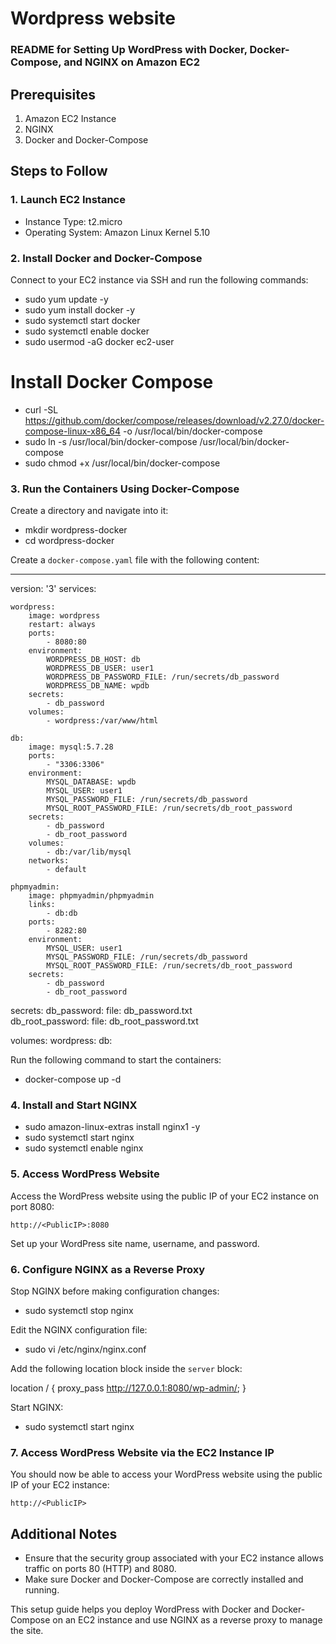 # Wordpress website
### README for Setting Up WordPress with Docker, Docker-Compose, and NGINX on Amazon EC2

## Prerequisites
1. Amazon EC2 Instance
2. NGINX
3. Docker and Docker-Compose

## Steps to Follow

### 1. Launch EC2 Instance
   - Instance Type: t2.micro
   - Operating System: Amazon Linux Kernel 5.10

### 2. Install Docker and Docker-Compose
   Connect to your EC2 instance via SSH and run the following commands:
   
   - sudo yum update -y
   - sudo yum install docker -y
   - sudo systemctl start docker
   - sudo systemctl enable docker
   - sudo usermod -aG docker ec2-user

   # Install Docker Compose
   - curl -SL https://github.com/docker/compose/releases/download/v2.27.0/docker-compose-linux-x86_64 -o /usr/local/bin/docker-compose
   - sudo ln -s /usr/local/bin/docker-compose /usr/local/bin/docker-compose
   - sudo chmod +x /usr/local/bin/docker-compose
   
### 3. Run the Containers Using Docker-Compose
   Create a directory and navigate into it:
   
   - mkdir wordpress-docker
   - cd wordpress-docker
   

   Create a `docker-compose.yaml` file with the following content:
   
---
 version: '3'
 services:
 
    wordpress:
        image: wordpress
        restart: always
        ports: 
            - 8080:80
        environment:
            WORDPRESS_DB_HOST: db
            WORDPRESS_DB_USER: user1
            WORDPRESS_DB_PASSWORD_FILE: /run/secrets/db_password
            WORDPRESS_DB_NAME: wpdb
        secrets:
            - db_password
        volumes:
            - wordpress:/var/www/html    
            
    db:
        image: mysql:5.7.28
        ports:
            - "3306:3306"
        environment:
            MYSQL_DATABASE: wpdb
            MYSQL_USER: user1
            MYSQL_PASSWORD_FILE: /run/secrets/db_password
            MYSQL_ROOT_PASSWORD_FILE: /run/secrets/db_root_password
        secrets:
            - db_password
            - db_root_password
        volumes:
            - db:/var/lib/mysql
        networks:
            - default 
            
    phpmyadmin:
        image: phpmyadmin/phpmyadmin
        links:
            - db:db
        ports:
            - 8282:80
        environment:
            MYSQL_USER: user1
            MYSQL_PASSWORD_FILE: /run/secrets/db_password
            MYSQL_ROOT_PASSWORD_FILE: /run/secrets/db_root_password
        secrets:
            - db_password
            - db_root_password
            
secrets:
    db_password:
        file: db_password.txt    
    db_root_password:
        file: db_root_password.txt
        
volumes:
    wordpress:
    db:

   Run the following command to start the containers:

   - docker-compose up -d

### 4. Install and Start NGINX
 
   - sudo amazon-linux-extras install nginx1 -y
   - sudo systemctl start nginx
   - sudo systemctl enable nginx
 
### 5. Access WordPress Website
   Access the WordPress website using the public IP of your EC2 instance on port 8080:

   `http://<PublicIP>:8080`

   Set up your WordPress site name, username, and password.

### 6. Configure NGINX as a Reverse Proxy
   Stop NGINX before making configuration changes:
   
   - sudo systemctl stop nginx

   Edit the NGINX configuration file:

   - sudo vi /etc/nginx/nginx.conf

   Add the following location block inside the `server` block:
 
   location / {
       proxy_pass http://127.0.0.1:8080/wp-admin/;
   }
 
   Start NGINX:
  
   - sudo systemctl start nginx
   
### 7. Access WordPress Website via the EC2 Instance IP
   You should now be able to access your WordPress website using the public IP of your EC2 instance:
 
   `http://<PublicIP>`
  
## Additional Notes
- Ensure that the security group associated with your EC2 instance allows traffic on ports 80 (HTTP) and 8080.
- Make sure Docker and Docker-Compose are correctly installed and running.

This setup guide helps you deploy WordPress with Docker and Docker-Compose on an EC2 instance and use NGINX as a reverse proxy to manage the site.
